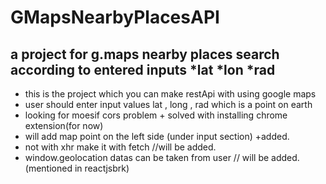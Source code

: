 # GMapsNearbyPlacesAPI
a project for g.maps nearby places search according to entered inputs *lat *lon *rad
----------------------
* this is the project which you can make restApi with using google maps 
* user should enter input values lat , long , rad which is a point on earth
* looking for moesif cors problem + solved with installing chrome extension(for now)
* will add map point on the left side (under input section) +added.
* not with xhr make it with fetch //will be added.
* window.geolocation datas can be taken from user // will be added.(mentioned in reactjsbrk)
